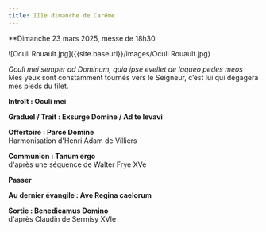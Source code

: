 ```yaml
---
title: IIIe dimanche de Carême
---
```

**Dimanche 23 mars 2025, messe de 18h30

![Oculi Rouault.jpg]({{site.baseurl}}/images/Oculi Rouault.jpg)

*Oculi mei semper ad Dominum, quia ipse evellet de laqueo pedes meos*  
Mes yeux sont constamment tournés vers le Seigneur, c’est lui qui dégagera mes pieds du filet.

**Introït : Oculi mei**

**Graduel / Trait : Exsurge Domine / Ad te levavi**

**Offertoire : Parce Domine**  
Harmonisation d'Henri Adam de Villiers

**Communion : Tanum ergo**  
d'après une séquence de Walter Frye XVe

**Passer**

**Au dernier évangile : Ave Regina caelorum**

**Sortie : Benedicamus Domino**  
d'après Claudin de Sermisy XVIe
